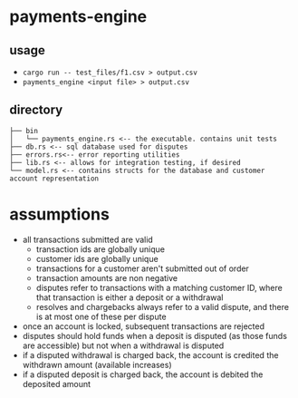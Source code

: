# payments-engine

## usage
- `cargo run -- test_files/f1.csv > output.csv`
- `payments_engine <input file> > output.csv`

## directory
```
├── bin
│   └── payments_engine.rs <-- the executable. contains unit tests
├── db.rs <-- sql database used for disputes
├── errors.rs<-- error reporting utilities
├── lib.rs <-- allows for integration testing, if desired
└── model.rs <-- contains structs for the database and customer account representation
```

# assumptions
- all transactions submitted are valid
    + transaction ids are globally unique
    + customer ids are globally unique
    + transactions for a customer aren't submitted out of order
    + transaction amounts are non negative
    + disputes refer to transactions with a matching customer ID, where that transaction is either a deposit or a withdrawal
    + resolves and chargebacks always refer to a valid dispute, and there is at most one of these per dispute
- once an account is locked, subsequent transactions are rejected
- disputes should hold funds when a deposit is disputed (as those funds are accessible) but not when a withdrawal is disputed
- if a disputed withdrawal is charged back, the account is credited the withdrawn amount (available increases)
- if a disputed deposit is charged back, the account is debited the deposited amount 
